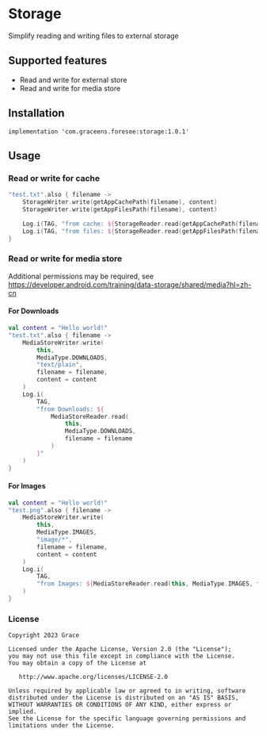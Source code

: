 # Storage

Simplify reading and writing files to external storage

## Supported features

- Read and write for external store
- Read and write for media store

## Installation

```
implementation 'com.graceens.foresee:storage:1.0.1'
```

## Usage

### Read or write for cache

```kotlin
"test.txt".also { filename ->
    StorageWriter.write(getAppCachePath(filename), content)
    StorageWriter.write(getAppFilesPath(filename), content)

    Log.i(TAG, "from cache: ${StorageReader.read(getAppCachePath(filename))}")
    Log.i(TAG, "from files: ${StorageReader.read(getAppFilesPath(filename))}")
}
```

### Read or write for media store

Additional permissions may be required,
see <https://developer.android.com/training/data-storage/shared/media?hl=zh-cn>

#### For Downloads

```kotlin
val content = "Hello world!"
"test.txt".also { filename ->
    MediaStoreWriter.write(
        this,
        MediaType.DOWNLOADS,
        "text/plain",
        filename = filename,
        content = content
    )
    Log.i(
        TAG,
        "from Downloads: ${
            MediaStoreReader.read(
                this,
                MediaType.DOWNLOADS,
                filename = filename
            )
        }"
    )
}
```

#### For Images

```kotlin
val content = "Hello world!"
"test.png".also { filename ->
    MediaStoreWriter.write(
        this,
        MediaType.IMAGES,
        "image/*",
        filename = filename,
        content = content
    )
    Log.i(
        TAG,
        "from Images: ${MediaStoreReader.read(this, MediaType.IMAGES, filename = filename)}"
    )
}
```

### License

```
Copyright 2023 Grace

Licensed under the Apache License, Version 2.0 (the "License");
you may not use this file except in compliance with the License.
You may obtain a copy of the License at

   http://www.apache.org/licenses/LICENSE-2.0

Unless required by applicable law or agreed to in writing, software
distributed under the License is distributed on an "AS IS" BASIS,
WITHOUT WARRANTIES OR CONDITIONS OF ANY KIND, either express or implied.
See the License for the specific language governing permissions and
limitations under the License.
```